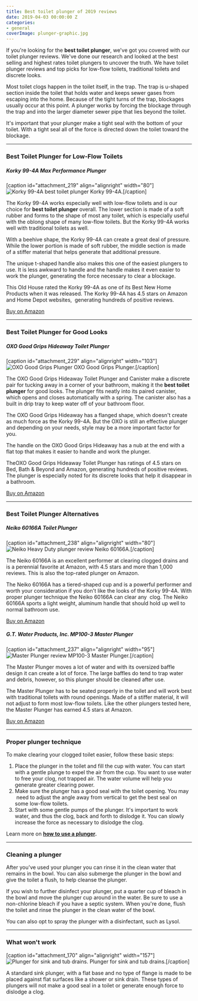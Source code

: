 ```yaml
---
title: Best toilet plunger of 2019 reviews
date: 2019-04-03 00:00:00 Z
categories:
- general
coverImage: plunger-graphic.jpg
---
```


If you're looking for the **best toilet plunger**, we've got you covered with our toilet plunger reviews. We've done our research and looked at the best selling and highest rates toilet plungers to uncover the truth. We have toilet plunger reviews and top picks for low-flow toilets, traditional toilets and discrete looks.

Most toilet clogs happen in the toilet itself, in the trap. The trap is u-shaped section inside the toilet that holds water and keeps sewer gases from escaping into the home. Because of the tight turns of the trap, blockages usually occur at this point. A plunger works by forcing the blockage through the trap and into the larger diameter sewer pipe that lies beyond the toilet.

It's important that your plunger make a tight seal with the bottom of your toilet. With a tight seal all of the force is directed down the toilet toward the blockage.

* * *

### Best Toilet Plunger for Low-Flow Toilets

##### Korky 99-4A Max Performance Plunger

\[caption id="attachment\_219" align="alignright" width="80"\]![Korky 99-4A best toilet plunger](images/99-4A-Plunger-80x300.jpg) Korky 99-4A.\[/caption\]

The Korky 99-4A works especially well with low-flow toilets and is our choice for **best toilet plunger** overall. The lower section is made of a soft rubber and forms to the shape of most any toilet, which is especially useful with the oblong shape of many low-flow toilets. But the Korky 99-4A works well with traditional toilets as well.

With a beehive shape, the Korky 99-4A can create a great deal of pressure. While the lower portion is made of soft rubber, the middle section is made of a stiffer material that helps generate that additional pressure.

The unique t-shaped handle also makes this one of the easiest plungers to use. It is less awkward to handle and the handle makes it even easier to work the plunger, generating the force necessary to clear a blockage.

This Old House rated the Korky 99-4A as one of its Best New Home Products when it was released. The Korky 99-4A has 4.5 stars on Amazon and Home Depot websites,  generating hundreds of positive reviews.

[Buy on Amazon](http://amzn.to/2pbS42w)

* * *

### Best Toilet Plunger for Good Looks

##### OXO Good Grips Hideaway Toilet Plunger

\[caption id="attachment\_229" align="alignright" width="103"\]![OXO Good Grips Plunger](images/OXO-good-grips-plunger-103x300.jpg) OXO Good Grips Plunger.\[/caption\]

The OXO Good Grips Hideaway Toilet Plunger and Canister make a discrete pair for tucking away in a corner of your bathroom, making it the **best toilet plunger** for good looks. The plunger fits neatly into its paired canister, which opens and closes automatically with a spring. The canister also has a built in drip tray to keep water off of your bathroom floor.

The OXO Good Grips Hideaway has a flanged shape, which doesn't create as much force as the Korky 99-4A. But the OXO is still an effective plunger and depending on your needs, style may be a more important factor for you.

The handle on the OXO Good Grips Hideaway has a nub at the end with a flat top that makes it easier to handle and work the plunger.

TheOXO Good Grips Hideaway Toilet Plunger has ratings of 4.5 stars on Bed, Bath & Beyond and Amazon, generating hundreds of positive reviews. The plunger is especially noted for its discrete looks that help it disappear in a bathroom.

[Buy on Amazon](http://amzn.to/2ppw2YF)

* * *

### Best Toilet Plunger Alternatives

##### Neiko 60166A Toilet Plunger

\[caption id="attachment\_238" align="alignright" width="80"\]![Neiko Heavy Duty plunger review](images/neiko-heavy-duty-80x300.jpg) Neiko 60166A.\[/caption\]

The Neiko 60166A is an excellent performer at clearing clogged drains and is a perennial favorite at Amazon, with 4.5 stars and more than 1,000 reviews. This is also the top-rated plunger on Amazon.

The Neiko 60166A has a tiered-shaped cup and is a powerful performer and worth your consideration if you don't like the looks of the Korky 99-4A. With proper plunger technique the Neiko 60166A can clear any  clog. The Neiko 60166A sports a light weight, aluminum handle that should hold up well to normal bathroom use.

[Buy on Amazon](http://amzn.to/2oQdTkH)

##### G.T. Water Products, Inc. MP100-3 Master Plunger

\[caption id="attachment\_237" align="alignright" width="95"\]![Master Plunger review](images/master-plunger-95x300.jpg) MP100-3 Master Plunger.\[/caption\]

The Master Plunger moves a lot of water and with its oversized baffle design it can create a lot of force. The large baffles do tend to trap water and debris, however, so this plunger should be cleaned after use.

The Master Plunger has to be seated properly in the toilet and will work best with traditional toilets with round openings. Made of a stiffer material, it will not adjust to form most low-flow toilets. Like the other plungers tested here, the Master Plunger has earned 4.5 stars at Amazon.

[Buy on Amazon](http://amzn.to/2ppDaV3)

* * *

### Proper plunger technique

To make clearing your clogged toilet easier, follow these basic steps:

1. Place the plunger in the toilet and fill the cup with water. You can start with a gentle plunge to expel the air from the cup. You want to use water to free your clog, not trapped air. The water volume will help you generate greater clearing power.
2. Make sure the plunger has a good seal with the toilet opening. You may  need to adjust the angle away from vertical to get the best seal on some low-flow toilets.
3. Start with some gentle pumps of the plunger. It's important to work water, and thus the clog, back and forth to dislodge it. You can slowly increase the force as necessary to dislodge the clog.

Learn more on **[how to use a plunger](http://fixatoilet.com/how-to-use-a-plunger/).**

* * *

### Cleaning a plunger

After you've used your plunger you can rinse it in the clean water that remains in the bowl. You can also submerge the plunger in the bowl and give the toilet a flush, to help cleanse the plunger.

If you wish to further disinfect your plunger, put a quarter cup of bleach in the bowl and move the plunger cup around in the water. Be sure to use a non-chlorine bleach if you have a septic system. When you're done, flush the toilet and rinse the plunger in the clean water of the bowl.

You can also opt to spray the plunger with a disinfectant, such as Lysol.

* * *

### What won't work

\[caption id="attachment\_170" align="alignright" width="157"\]![Plunger for sink and tub drains.](images/Saugglocke_fcm-157x300.jpg) Plunger for sink and tub drains.\[/caption\]

A standard sink plunger, with a flat base and no type of flange is made to be placed against flat surfaces like a shower or sink drain. These types of plungers will not make a good seal in a toilet or generate enough force to dislodge a clog.
